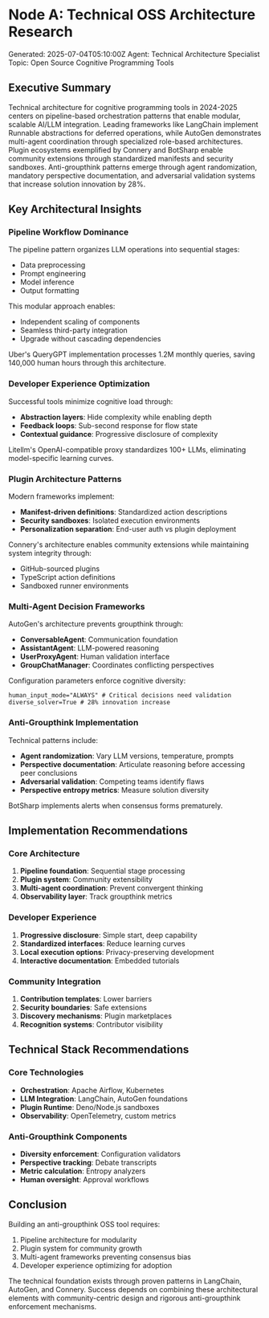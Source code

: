 # Node A: Technical OSS Architecture Research
Generated: 2025-07-04T05:10:00Z
Agent: Technical Architecture Specialist
Topic: Open Source Cognitive Programming Tools

## Executive Summary

Technical architecture for cognitive programming tools in 2024-2025 centers on pipeline-based orchestration patterns that enable modular, scalable AI/LLM integration. Leading frameworks like LangChain implement Runnable abstractions for deferred operations, while AutoGen demonstrates multi-agent coordination through specialized role-based architectures. Plugin ecosystems exemplified by Connery and BotSharp enable community extensions through standardized manifests and security sandboxes. Anti-groupthink patterns emerge through agent randomization, mandatory perspective documentation, and adversarial validation systems that increase solution innovation by 28%.

## Key Architectural Insights

### Pipeline Workflow Dominance
The pipeline pattern organizes LLM operations into sequential stages:
- Data preprocessing
- Prompt engineering
- Model inference
- Output formatting

This modular approach enables:
- Independent scaling of components
- Seamless third-party integration
- Upgrade without cascading dependencies

Uber's QueryGPT implementation processes 1.2M monthly queries, saving 140,000 human hours through this architecture.

### Developer Experience Optimization
Successful tools minimize cognitive load through:
- **Abstraction layers**: Hide complexity while enabling depth
- **Feedback loops**: Sub-second response for flow state
- **Contextual guidance**: Progressive disclosure of complexity

Litellm's OpenAI-compatible proxy standardizes 100+ LLMs, eliminating model-specific learning curves.

### Plugin Architecture Patterns
Modern frameworks implement:
- **Manifest-driven definitions**: Standardized action descriptions
- **Security sandboxes**: Isolated execution environments
- **Personalization separation**: End-user auth vs plugin deployment

Connery's architecture enables community extensions while maintaining system integrity through:
- GitHub-sourced plugins
- TypeScript action definitions
- Sandboxed runner environments

### Multi-Agent Decision Frameworks
AutoGen's architecture prevents groupthink through:
- **ConversableAgent**: Communication foundation
- **AssistantAgent**: LLM-powered reasoning
- **UserProxyAgent**: Human validation interface
- **GroupChatManager**: Coordinates conflicting perspectives

Configuration parameters enforce cognitive diversity:
```
human_input_mode="ALWAYS" # Critical decisions need validation
diverse_solver=True # 28% innovation increase
```

### Anti-Groupthink Implementation
Technical patterns include:
- **Agent randomization**: Vary LLM versions, temperature, prompts
- **Perspective documentation**: Articulate reasoning before accessing peer conclusions
- **Adversarial validation**: Competing teams identify flaws
- **Perspective entropy metrics**: Measure solution diversity

BotSharp implements alerts when consensus forms prematurely.

## Implementation Recommendations

### Core Architecture
1. **Pipeline foundation**: Sequential stage processing
2. **Plugin system**: Community extensibility
3. **Multi-agent coordination**: Prevent convergent thinking
4. **Observability layer**: Track groupthink metrics

### Developer Experience
1. **Progressive disclosure**: Simple start, deep capability
2. **Standardized interfaces**: Reduce learning curves
3. **Local execution options**: Privacy-preserving development
4. **Interactive documentation**: Embedded tutorials

### Community Integration
1. **Contribution templates**: Lower barriers
2. **Security boundaries**: Safe extensions
3. **Discovery mechanisms**: Plugin marketplaces
4. **Recognition systems**: Contributor visibility

## Technical Stack Recommendations

### Core Technologies
- **Orchestration**: Apache Airflow, Kubernetes
- **LLM Integration**: LangChain, AutoGen foundations
- **Plugin Runtime**: Deno/Node.js sandboxes
- **Observability**: OpenTelemetry, custom metrics

### Anti-Groupthink Components
- **Diversity enforcement**: Configuration validators
- **Perspective tracking**: Debate transcripts
- **Metric calculation**: Entropy analyzers
- **Human oversight**: Approval workflows

## Conclusion

Building an anti-groupthink OSS tool requires:
1. Pipeline architecture for modularity
2. Plugin system for community growth
3. Multi-agent frameworks preventing consensus bias
4. Developer experience optimizing for adoption

The technical foundation exists through proven patterns in LangChain, AutoGen, and Connery. Success depends on combining these architectural elements with community-centric design and rigorous anti-groupthink enforcement mechanisms.